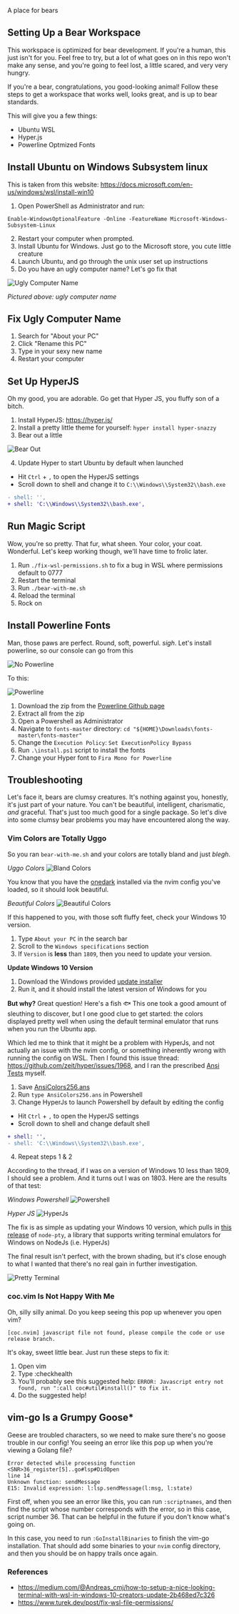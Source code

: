 A place for bears

## Setting Up a Bear Workspace

This workspace is optimized for bear development. If you're a human, this just
isn't for you. Feel free to try, but a lot of what goes on in this repo won't
make any sense, and you're going to feel lost, a little scared, and very very
hungry.

If you're a bear, congratulations, you good-looking animal! Follow these steps to
get a workspace that works well, looks great, and is up to bear standards.

This will give you a few things:
- Ubuntu WSL
- Hyper.js
- Powerline Optmized Fonts

## Install Ubuntu on Windows Subsystem linux
This is taken from this website: https://docs.microsoft.com/en-us/windows/wsl/install-win10
1. Open PowerShell as Administrator and run:
```
Enable-WindowsOptionalFeature -Online -FeatureName Microsoft-Windows-Subsystem-Linux
```
2. Restart your computer when prompted.
3. Install Ubuntu for Windows. Just go to the Microsoft store, you cute little creature
4. Launch Ubuntu, and  go through the unix user set up instructions
5. Do you have an ugly computer name? Let's go fix that

![Ugly Computer Name](images/ugly_computer_name.png?raw=true "Ugly Computer Name")

*Pictured above: ugly computer name*

## Fix Ugly Computer Name
1. Search for "About your PC"
2. Click "Rename this PC"
3. Type in your sexy new name
4. Restart your computer

## Set Up HyperJS
Oh my good, you are adorable. Go get that Hyper JS, you fluffy son of a bitch.

1. Install HyperJS: https://hyper.is/
2. Install a pretty little theme for yourself:
`hyper install hyper-snazzy`
3. Bear out a little

![Bear Out](images/bear_out.gif?raw=true "Bear Out")

4. Update Hyper to start Ubuntu by default when launched
- Hit `Ctrl` +  `,` to open the HyperJS settings
-  Scroll down to shell and change it to `C:\\Windows\\System32\\bash.exe`
```diff
- shell: '',
+ shell: 'C:\\Windows\\System32\\bash.exe',
```

## Run Magic Script

Wow, you're so pretty. That fur, what sheen. Your color, your coat. Wonderful.
Let's keep working though, we'll have time to frolic later.

1. Run `./fix-wsl-permissions.sh` to fix a bug in WSL where permissions default
   to 0777
1. Restart the terminal
1. Run `./bear-with-me.sh`
1. Reload the terminal
1. Rock on

## Install Powerline Fonts
Man, those paws are perfect. Round, soft, powerful. *sigh*. Let's install powerline, so our console can go from this

![No Powerline](images/no_powerline.png?raw=true "No Powerline")

To this:

![Powerline](images/powerline.png?raw=true "Powerline")

1. Download the zip from the [Powerline Github page](https://github.com/powerline/fonts)
1. Extract all from the zip
1. Open a Powershell as Administrator
1. Navigate to `fonts-master` directory: `cd "${HOME}\Downloads\fonts-master\fonts-master"`
1. Change the `Execution Policy`: `Set ExecutionPolicy Bypass`
1. Run `.\install.ps1` script to install the fonts
1. Change your Hyper font to `Fira Mono for Powerline`

## Troubleshooting

Let's face it, bears are clumsy creatures. It's nothing against you, honestly, it's just part of your nature. You can't be beautiful, intelligent, charismatic, *and* graceful. That's just too much good for a single package. So let's dive into some clumsy bear problems you may have encountered along the way. 

### Vim Colors are Totally Uggo
So you ran `bear-with-me.sh` and your colors are totally bland and just *blegh*. 

*Uggo Colors*
![Bland Colors](images/ugly_nvim.png "Bland Colors")

You know that you have the [onedark](https://github.com/joshdick/onedark.vim) installed via the nvim config you've loaded, so it should look beautiful. 

*Beautiful Colors*
![Beautiful Colors](images/beautiful_colors.png "Beautiful Colors")

If this happened to you, with those soft fluffy feet, check your Windows 10 version. 
1. Type `About your PC` in the search bar
1. Scroll to the `Windows specifications` section
1. If `Version` is **less** than `1809`, then you need to update your version.

**Update Windows 10 Version**
1. Download the Windows provided [update installer](https://www.microsoft.com/en-us/software-download/windows10)
1. Run it, and it should install the latest version of Windows for you

**But why?**
Great question! Here's a fish :fish: This one took a good amount of sleuthing to discover, but I one good clue to get started: the colors displayed pretty well when using the default terminal emulator that runs when you run the Ubuntu app. 

Which led me to think that it might be a problem with HyperJs, and not actually an issue with the nvim config, or something inherently wrong with running the config on WSL. Then I found this issue thread: https://github.com/zeit/hyper/issues/1968, and I ran the prescribed [Ansi Tests](https://github.com/zeit/hyper/issues/1968#issuecomment-324197471) myself. 
1. Save [AnsiColors256.ans](https://github.com/Maximus5/ConEmu/blob/master/Release/ConEmu/Addons/AnsiColors256.ans)
1. Run `type AnsiColors256.ans` in Powershell
1. Change HyperJs to launch Powershell by default by editing the config
- Hit `Ctrl` +  `,` to open the HyperJS settings
-  Scroll down to shell and change default shell
```diff
+ shell: '',
- shell: 'C:\\Windows\\System32\\bash.exe',
```
4. Repeat steps 1 & 2

According to the thread, if I was on a version of Windows 10 less than 1809, I should see a problem. And it turns out I was on 1803. Here are the results of that test:

*Windows Powershell*
![Powershell](images/powershell_1803.png?raw=true "Powershell")

*Hyper JS*
![HyperJs](images/hyper_1803.png?raw=true "HyperJs")

The fix is as simple as updating your Windows 10 version, which pulls in [this release](https://github.com/microsoft/node-pty/releases/tag/0.8.0) of `node-pty`, a library that supports writing terminal emulators for Windows on NodeJs (i.e. HyperJs)

The final result isn't perfect, with the brown shading, but it's close enough to what I wanted that there's no real gain in further investigation. 

![Pretty Terminal](images/pretty_vim.png?raw=true "Pretty Terminal")

### coc.vim Is Not Happy With Me
Oh, silly silly animal. Do you keep seeing this pop up whenever you open vim?
```
[coc.nvim] javascript file not found, please compile the code or use release branch.
```

It's okay, sweet little bear. Just run these steps to fix it:

1. Open vim
1. Type :checkhealth
1. You'll probably see this suggested help: `ERROR: Javascript entry not found, run ":call coc#util#install()" to fix it.`
1. Do the suggested help!

## vim-go Is a Grumpy Goose*
Geese are troubled characters, so we need to make sure there's no goose trouble in our config! You seeing an error like this pop up when you're viewing a Golang file?
```
Error detected while processing function <SNR>36_register[5]..go#lsp#DidOpen
line 14
Unknown function: sendMessage
E15: Invalid expression: l:lsp.sendMessage(l:msg, l:state)
```

First off, when you see an error like this, you can run `:scriptnames`, and then find the script whose number corresponds with the error, so in this case, script number 36. That can be helpful in the future if you don't know what's going on. 

In this case, you need to run `:GoInstallBinaries` to finish the vim-go installation. That should add some binaries to your `nvim` config directory, and then you should be on happy trails once again. 

### References
- https://medium.com/@Andreas_cmj/how-to-setup-a-nice-looking-terminal-with-wsl-in-windows-10-creators-update-2b468ed7c326
- https://www.turek.dev/post/fix-wsl-file-permissions/
